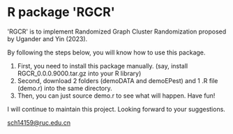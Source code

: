 # R package 'RGCR'

'RGCR' is to implement Randomized Graph Cluster Randomization proposed by Ugander and Yin (2023).

By following the steps below, you will know how to use this package.

1. First, you need to install this package manually. (say, install RGCR_0.0.0.9000.tar.gz into your R library)
2. Second, download 2 folders (demoDATA and demoEPest) and 1 .R file (demo.r) into the same directory.
3. Then, you can just source demo.r to see what will happen. Have fun! 

I will continue to maintain this project. Looking forward to your suggestions.

sch14159@ruc.edu.cn

